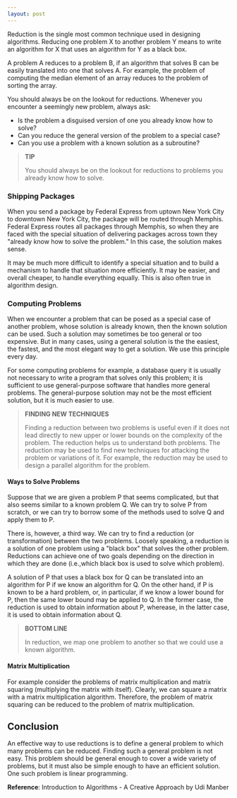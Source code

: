 ```yaml
---
layout: post
---
```


Reduction is the single most common technique used in designing algorithms. Reducing one problem X to another problem Y means to write an algorithm for X that uses an algorithm for Y as a black box. 

A problem A reduces to a problem B, if an algorithm that solves B can be easily translated into one that solves A. For example, the problem of computing the median element of an array reduces to the problem of sorting the array. 

You should always be on the lookout for reductions. Whenever you encounter a seemingly new problem, always ask: 

- Is the problem a disguised version of one you already know how to solve? 
- Can you reduce the general version of the problem to a special case?
- Can you use a problem with a known solution as a subroutine?

<blockquote class="note">
  <strong>TIP</strong> 
  <p>
    You should always be on the lookout for reductions to problems you already know how to solve.
  </p>
</blockquote>

### Shipping Packages

When you send a package by Federal Express from uptown New York City to downtown New York City, the package will be routed through Memphis. Federal Express routes all packages through Memphis, so when they are faced with the special situation of delivering packages across town they "already know how to solve the problem." In this case, the solution makes sense. 

It may be much more difficult to identify a special situation and to build a mechanism to handle that situation more efficiently. It may be easier, and overall cheaper, to handle everything equally. This is also often true in algorithm design. 

### Computing Problems

When we encounter a problem that can be posed as a special case of another problem, whose solution is already known, then the known solution can be used. Such a solution may sometimes be too general or too expensive. But in many cases, using a general solution is the the easiest, the fastest, and the most elegant way to get a solution. We use this principle every day.

For some computing problems for example, a database query it is usually not necessary to write a program that solves only this problem; it is sufficient to use general-purpose software that handles more general problems. The general-purpose solution may not be the most efficient solution, but it is much easier to use.

<blockquote class="note">
  <strong>FINDING NEW TECHNIQUES</strong> 
  <p>
    Finding a reduction between two problems is useful even if it does not lead directly to new upper or lower bounds on the complexity of the problem. The reduction helps us to understand both problems. The reduction may be used to find new techniques for attacking the problem or variations of it. For example, the reduction may be used to design a parallel algorithm for the problem.
  </p>
</blockquote>

#### Ways to Solve Problems
 
Suppose that we are given a problem P that seems complicated, but that also seems similar to a known problem Q. We can try to solve P from scratch, or we can try to borrow some of the methods used to solve Q and apply them to P.

There is, however, a third way. We can try to find a reduction (or transformation) between the two problems. Loosely speaking, a reduction is a solution of one problem using a "black box" that solves the other problem. Reductions can achieve one of two goals depending on the direction in which they are done (i.e.,which black box is used to solve which problem).

A solution of P that uses a black box for Q can be translated into an algorithm for P if we know an algorithm for Q. On the other hand, if P is known to be a hard problem, or, in particular, if we know a lower bound for P, then the same lower bound may be applied to Q. In the former case, the reduction is used to obtain information about P, wherease, in the latter case, it is used to obtain information about Q.

<blockquote class="note">
  <strong>BOTTOM LINE</strong> 
  <p>
		In reduction, we map one problem to another so that we could use a known algorithm.
  </p>
</blockquote>

#### Matrix Multiplication

For example consider the problems of matrix multiplication and matrix squaring (multiplying the matrix with itself). Clearly, we can square a matrix with a matrix multiplication algorithm. Therefore, the problem of matrix squaring can be reduced to the problem of matrix multiplication.

## Conclusion

An effective way to use reductions is to define a general problem to which many problems can be reduced. Finding such a general problem is not easy. This problem should be general enough to cover a wide variety of problems, but it must also be simple enough to have an efficient solution. One such problem is linear programming.

**Reference**: Introduction to Algorithms - A Creative Approach by Udi Manber 
